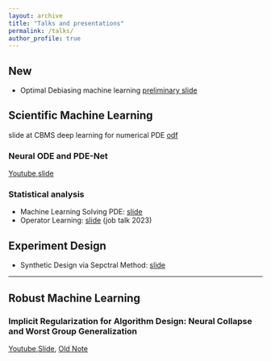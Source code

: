 ```yaml
---
layout: archive
title: "Talks and presentations"
permalink: /talks/
author_profile: true
---
```


## New

- Optimal Debiasing machine learning [preliminary slide](https://2prime.github.io/files/regressioncv.pdf)

## Scientific Machine Learning

slide at CBMS deep learning for numerical PDE [odf](https://2prime.github.io/files/CBMS_dlpde.pdf)

### Neural ODE and PDE-Net

[Youtube](https://www.youtube.com/watch?v=URZG4ksH06g),[slide](https://2prime.github.io/files/ODETalk%20(1).pdf)

### Statistical analysis
- Machine Learning Solving PDE: [slide](https://2prime.github.io/files/mlpde.pdf)
- Operator Learning: [slide](https://2prime.github.io/files/oplearning.pdf) (job talk 2023)

## Experiment Design

- Synthetic Design via Sepctral Method: [slide](https://2prime.github.io/files/SD.pdf)
---

## Robust Machine Learning

### Implicit Regularization for Algorithm Design: Neural Collapse and Worst Group Generalization

[Youtube](https://www.youtube.com/watch?v=bM6jdI-T8CM),[Slide](https://drive.google.com/file/d/1UA5yr8W1iDdccZBbuA7xJioQ45q2RLZq/view), [Old Note](https://www.overleaf.com/read/dxfkrjkhnfqr)
